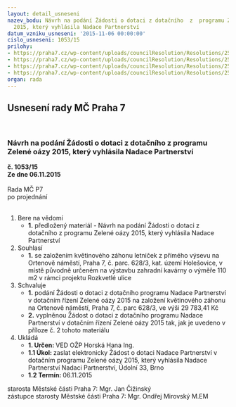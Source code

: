 ```yaml
---
layout: detail_usneseni
nazev_bodu: Návrh na podání Žádosti o dotaci z dotačního  z  programu Zelené oázy
  2015, který vyhlásila Nadace Partnerství
datum_vzniku_usneseni: '2015-11-06 00:00:00'
cislo_usneseni: 1053/15
prilohy:
- https://praha7.cz/wp-content/uploads/councilResolution/Resolutions/25796/71-15-d%c5%afvodov%c3%a1__%c5%be%c3%a1dost_nadace_partnerstv%c3%ad.doc
- https://praha7.cz/wp-content/uploads/councilResolution/Resolutions/25796/71-15-zadost-zelene-oazy-20151106.docx
- https://praha7.cz/wp-content/uploads/councilResolution/Resolutions/25796/71-15-kn_ortenovo.doc
- https://praha7.cz/wp-content/uploads/councilResolution/Resolutions/25796/71-15-vyzva_zelene-oazy.pdf
organ: rada
---
```

<div id="ucUsn_pList" class="usn">
	<span><h2>Usnesení rady MČ Praha 7 </h2>
<br></span><div class="standBody">
<span><h3>Návrh na podání Žádosti o dotaci z dotačního  z  programu Zelené oázy 2015, který vyhlásila Nadace Partnerství</h3></span><div class="center">
		<strong>č. 1053/15</strong><br>
	</div>
<div class="center">
		<strong>Ze dne 06.11.2015</strong><br><br>
	</div>Rada MČ P7<br> po projednání<br><br><ol>
<li>Bere na vědomí<ul><li>
<strong>1.</strong> předložený materiál - Návrh na podání Žádosti o dotaci z dotačního  z  programu Zelené oázy 2015, který vyhlásila Nadace Partnerství  </li></ul>
</li>
<li>Souhlasí<ul><li>
<strong>1.</strong> se založením květinového  záhonu letniček z přímého výsevu na Ortenově náměstí, Praha 7, č. parc. 628/3, kat. území Holešovice, v místě původně určeném na výstavbu zahradní kavárny o výměře 110 m2 v rámci projektu Rozkvetlé ulice    </li></ul>
</li>
<li>Schvaluje<ul>
<li>
<strong>1.</strong> podání Žádosti o dotaci z dotačního programu  Nadace Partnerství  v  dotačním řízení Zelené oázy 2015 na založení květinového záhonu  na Ortenově náměstí, Praha 7, č. parc  628/3,  ve výši 29 783,41 Kč </li>
<li>
<strong>2.</strong> vyplněnou Žádost o dotaci z dotačního programu Nadace Partnerství  v dotačním řízení Zelené oázy 2015 tak,  jak je uvedeno v příloze č. 2 tohoto materiálu      </li>
</ul>
</li>
<li>Ukládá<ul>
<li>
<strong>1. Určen: </strong>VED OŽP Horská Hana Ing.</li>
<li>
<strong>1.1 Úkol: </strong>zaslat elektronicky Žádost o dotaci  Nadace Partnerství v dotačním programu Zelené oázy 2015, který vyhlásila Nadace Partnerství  Nadaci Partnerství, Údolní 33, Brno</li>
<li>
<strong>1.2 Termín: </strong>06.11.2015</li>
</ul>
</li>
</ol>starosta Městské části Praha 7: Mgr. Jan Čižinský<br>zástupce starosty Městské části Praha 7: Mgr. Ondřej Mirovský M.EM 
</div>
</div>
